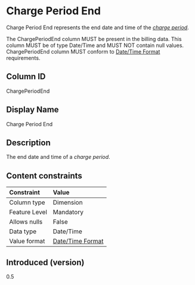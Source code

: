 # Charge Period End

Charge Period End represents the end date and time of the [*charge period*](#glossary:chargeperiod).

The ChargePeriodEnd column MUST be present in the billing data. This column MUST be of type Date/Time and MUST NOT contain null values. ChargePeriodEnd column MUST conform to [Date/Time Format](#date/timeformat) requirements.

## Column ID

ChargePeriodEnd

## Display Name

Charge Period End

## Description

The end date and time of a *charge period*.

## Content constraints

| Constraint      | Value                                |
|:----------------|:-------------------------------------|
| Column type     | Dimension                            |
| Feature Level   | Mandatory                            |
| Allows nulls    | False                                |
| Data type       | Date/Time                            |
| Value format    | [Date/Time Format](#date/timeformat) |

## Introduced (version)

0.5
